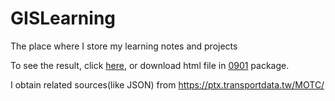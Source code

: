 # GISLearning
The place where I store my learning notes and projects

To see the result, click [here](https://johnson1205.github.io/GIS/), or download html file in [0901](https://github.com/johnson1205/GIS/tree/main/0901) package.

I obtain related sources(like JSON) from https://ptx.transportdata.tw/MOTC/
